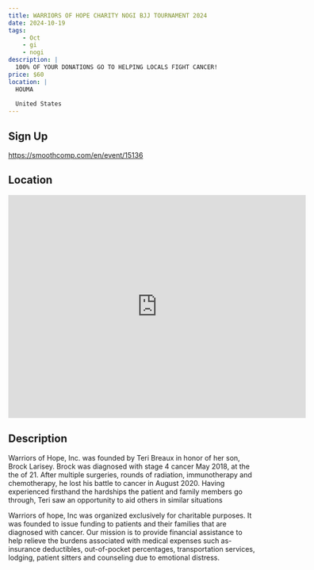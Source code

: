 ```yaml
---
title: WARRIORS OF HOPE CHARITY NOGI BJJ TOURNAMENT 2024
date: 2024-10-19
tags:
    - Oct
    - gi 
    - nogi 
description: |
  100% OF YOUR DONATIONS GO TO HELPING LOCALS FIGHT CANCER!
price: $60
location: |
  HOUMA
  
  United States
---
```

## Sign Up
https://smoothcomp.com/en/event/15136

## Location
<iframe src="https://www.google.com/maps/embed?pb=!1m18!1m12!1m3!1d12345.6789!2d-90.8169580!3d29.6065585!2m3!1f0!2f0!3f0!3m2!1i1024!2i768!4f13.1!3m3!1m2!1s0x0%3A0x0!2z29.6065585!5e0!3m2!1sen!2sus!4v1234567890" width="600" height="450" style="border:0;" allowfullscreen="" loading="lazy"></iframe>

## Description
Warriors of Hope, Inc. was founded by Teri Breaux in honor of her son, Brock Larisey. Brock was diagnosed with stage 4 cancer May 2018, at the the of 21. After multiple surgeries, rounds of radiation, immunotherapy and chemotherapy, he lost his battle to cancer in August 2020. Having experienced firsthand the hardships the patient and family members go through, Teri saw an opportunity to aid others in similar situations


Warriors of hope, Inc was organized exclusively for charitable purposes. It was founded to issue funding to patients and their families that are diagnosed with cancer. Our mission is to provide financial assistance to help relieve the burdens associated with medical expenses such as- insurance deductibles, out-of-pocket percentages, transportation services, lodging, patient sitters and counseling due to emotional distress.